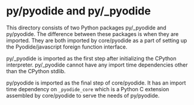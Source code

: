 # py/pyodide and py/_pyodide

This directory consists of two Python packages py/_pyodide and py/pyodide. The
difference between these packages is when they are imported. They are both
imported by core/pyodide as a part of setting up the Pyodide/javascript foreign
function interface.

py/_pyodide is imported as the first step after initializing
the CPython interpreter. py/_pyodide cannot have any import time dependencies
other than the CPython stdlib.

py/pyodide is imported as the final step of core/pyodide. It has an import time
dependency on `_pyodide_core` which is a Python C extension assembled by
core/pyodide to serve the needs of py/pyodide.
